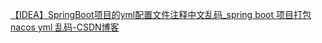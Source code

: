[【IDEA】SpringBoot项目的yml配置文件注释中文乱码_spring boot 项目打包 nacos yml 乱码-CSDN博客](https://blog.csdn.net/qq_39921135/article/details/134862671?csdn_share_tail={"type"%3A"blog"%2C"rType"%3A"article"%2C"rId"%3A"134862671"%2C"source"%3A"qq_39921135"})